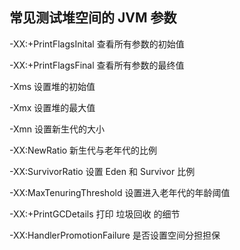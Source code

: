 ## 常见测试堆空间的 JVM 参数

-XX:+PrintFlagsInital 查看所有参数的初始值

-XX:+PrintFlagsFinal 查看所有参数的最终值

-Xms 设置堆的初始值

-Xmx 设置堆的最大值

-Xmn 设置新生代的大小

-XX:NewRatio 新生代与老年代的比例

-XX:SurvivorRatio 设置 Eden 和 Survivor 比例

-XX:MaxTenuringThreshold 设置进入老年代的年龄阈值

-XX:+PrintGCDetails 打印 垃圾回收 的细节

-XX:HandlerPromotionFailure 是否设置空间分担担保